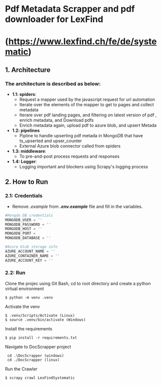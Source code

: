 #  Pdf Metadata Scrapper and pdf downloader for LexFind
# (https://www.lexfind.ch/fe/de/systematic)

## 1. Architecture
### The architecture is described as below:
- **1.1: spiders**: 
    -  Request a mapper used by the javascript request for url automation
    -  Iterate over the elements of the mapper to get to pages and collect metadata 
    -  Iterare over pdf landing pages, and filtering on latest version of pdf , enrich metadata, and Download pdfs 
    -  Enrich metadata again, upload pdf to azure blob, and upsert Metada
- **1.2: pipelines**
    - Pipline to handle upserting pdf metada in MongoDB that have ts_upserted and upser_counter
    - External Azure blob connector called from spiders
- **1.3: middleware**:
    - To pre-and-post process requests and responses
- **1.4: Logger**:
    - Logging important and blockers using Scrapy's logging process

 
## 2. How to Run
### **2.1: Credentials**
- Remove *.example* from ***.env.example*** file and fill in the variables.

``` Python
#Mongdo DB credentials
MONGODB_USER = ''
MONGODB_PASSWORD = ''
MONGODB_HOST = ''
MONGODB_PORT = 
MONGODB_DATABASE = ''

#Azure blob storage info
AZURE_ACCOUNT_NAME = ''
AZURE_CONTAINER_NAME = ''
AZURE_ACCOUNT_KEY = ''
```
### **2.2: Run**

Clone the projec using Git Bash, cd to root directory and create a python virtual environment
```
$ python -m venv .venv
```
Activate the venv

```
$ .venv/Scripts/Activate (Linux)
$ source .venv/bin/activate (Windows)
```



Install the requirements
```
$ pip install -r requirements.txt
```
Navigate to DocScrapper project
```
 cd .\DocScrapper (windows)
 cd ./DocScrapper (linux)
```
Run the Crawler
```
$ scrapy crawl LexFindSystematic
```

